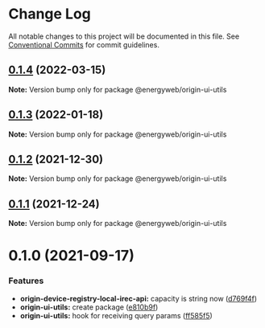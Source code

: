 # Change Log

All notable changes to this project will be documented in this file.
See [Conventional Commits](https://conventionalcommits.org) for commit guidelines.

## [0.1.4](https://github.com/energywebfoundation/origin/compare/@energyweb/origin-ui-utils@0.1.3...@energyweb/origin-ui-utils@0.1.4) (2022-03-15)

**Note:** Version bump only for package @energyweb/origin-ui-utils





## [0.1.3](https://github.com/energywebfoundation/origin/compare/@energyweb/origin-ui-utils@0.1.2...@energyweb/origin-ui-utils@0.1.3) (2022-01-18)

**Note:** Version bump only for package @energyweb/origin-ui-utils





## [0.1.2](https://github.com/energywebfoundation/origin/compare/@energyweb/origin-ui-utils@0.1.0...@energyweb/origin-ui-utils@0.1.2) (2021-12-30)

**Note:** Version bump only for package @energyweb/origin-ui-utils





## [0.1.1](https://github.com/energywebfoundation/origin/compare/@energyweb/origin-ui-utils@0.1.0...@energyweb/origin-ui-utils@0.1.1) (2021-12-24)

**Note:** Version bump only for package @energyweb/origin-ui-utils





# 0.1.0 (2021-09-17)


### Features

* **origin-device-registry-local-irec-api:** capacity is string now ([d769f4f](https://github.com/energywebfoundation/origin/commit/d769f4fc0bd89c3bfe2a077db3f47006c9f6cc33))
* **origin-ui-utils:** create package ([e810b9f](https://github.com/energywebfoundation/origin/commit/e810b9f4fe2b1b64ecef41b7f78ffa2017980dc8))
* **origin-ui-utils:** hook for receiving query params ([ff585f5](https://github.com/energywebfoundation/origin/commit/ff585f5bd2bb3468f7e820bd5e576597306153eb))
